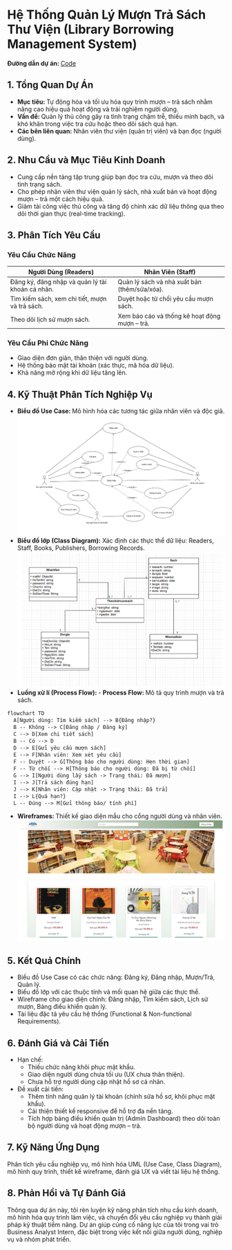 # Hệ Thống Quản Lý Mượn Trả Sách Thư Viện (Library Borrowing Management System)
<b> Đường dẫn dự án: </b> [Code](https://github.com/lthnhuw/B2106803_LeThiHuynhNhu_project)
## 1. Tổng Quan Dự Án   
- <B> Mục tiêu: </B> Tự động hóa và tối ưu hóa quy trình mượn – trả sách nhằm nâng cao hiệu quả hoạt động và trải nghiệm người dùng.
- <B> Vấn đề: </B> Quản lý thủ công gây ra tình trạng chậm trễ, thiếu minh bạch, và khó khăn trong việc tra cứu hoặc theo dõi sách quá hạn.
- <B> Các bên liên quan: </B> Nhân viên thư viện (quản trị viên) và bạn đọc (người dùng).

## 2. Nhu Cầu và Mục Tiêu Kinh Doanh 
- Cung cấp nền tảng tập trung giúp bạn đọc tra cứu, mượn và theo dõi tình trạng sách.
- Cho phép nhân viên thư viện quản lý sách, nhà xuất bản và hoạt động mượn – trả một cách hiệu quả.
- Giảm tải công việc thủ công và tăng độ chính xác dữ liệu thông qua theo dõi thời gian thực (real-time tracking).

## 3. Phân Tích Yêu Cầu 
### Yêu Cầu Chức Năng  

| Người Dùng (Readers)                                   | Nhân Viên (Staff)                                    |
|------------------------------------------------|----------------------------------------------|
|Đăng ký, đăng nhập và quản lý tài khoản cá nhân.|Quản lý sách và nhà xuất bản (thêm/sửa/xóa).|
|Tìm kiếm sách, xem chi tiết, mượn và trả sách.| Duyệt hoặc từ chối yêu cầu mượn sách.|
|Theo dõi lịch sử mượn sách.|Xem báo cáo và thống kê hoạt động mượn – trả.|

### Yêu Cầu Phi Chức Năng 
- Giao diện đơn giản, thân thiện với người dùng.
- Hệ thống bảo mật tài khoản (xác thực, mã hóa dữ liệu).
- Khả năng mở rộng khi dữ liệu tăng lên.

## 4. Kỹ Thuật Phân Tích Nghiệp Vụ  
- <B> Biểu đồ Use Case: </B> Mô hình hóa các tương tác giữa nhân viên và độc giả.
![Use Case Diagram](https://github.com/lthnhuw/Library-Borrowing-Management-System/blob/main/usecasetq.png)
- <B> Biểu đồ lớp (Class Diagram):</B> Xác định các thực thể dữ liệu: Readers, Staff, Books, Publishers, Borrowing Records.
  ![Class Diagram](https://github.com/lthnhuw/Library-Borrowing-Management-System/blob/main/sodolop.png)
- <b> Luồng xử lí (Process Flow): </b> - <b> Process Flow: </b> Mô tả quy trình mượn và trả sách.
```mermaid
flowchart TD
  A[Người dùng: Tìm kiếm sách] --> B{Đăng nhập?}
  B -- Không --> C[Đăng nhập / Đăng ký]
  C --> D[Xem chi tiết sách]
  B -- Có --> D
  D --> E[Gửi yêu cầu mượn sách]
  E --> F[Nhân viên: Xem xét yêu cầu]
  F -- Duyệt --> G[Thông báo cho người dùng: Hẹn thời gian]
  F -- Từ chối --> H[Thông báo cho người dùng: Đã bị từ chối]
  G --> I[Người dùng lấy sách -> Trạng thái: Đã mượn]
  I --> J[Trả sách đúng hạn]
  J --> K[Nhân viên: Cập nhật -> Trạng thái: Đã trả]
  I --> L{Quá hạn?}
  L -- Đúng --> M[Gửi thông báo/ tính phí]
```
- <b> Wireframes: </b> Thiết kế giao diện mẫu cho cổng người dùng và nhân viên.
![UI](https://github.com/lthnhuw/Library-Borrowing-Management-System/blob/main/trangchu.png)  

## 5. Kết Quả Chính  
- Biểu đồ Use Case có các chức năng: Đăng ký, Đăng nhập, Mượn/Trả, Quản lý.
- Biểu đồ lớp với các thuộc tính và mối quan hệ giữa các thực thể.
- Wireframe cho giao diện chính: Đăng nhập, Tìm kiếm sách, Lịch sử mượn, Bảng điều khiển quản lý.
- Tài liệu đặc tả yêu cầu hệ thống (Functional & Non-functional Requirements).
## 6. Đánh Giá và Cải Tiến 
- Hạn chế:
  -  Thiếu chức năng khôi phục mật khẩu.
  -  Giao diện người dùng chưa tối ưu (UX chưa thân thiện).
  -  Chưa hỗ trợ người dùng cập nhật hồ sơ cá nhân.
- Đề xuất cải tiến:
  - Thêm tính năng quản lý tài khoản (chỉnh sửa hồ sơ, khôi phục mật khẩu).
  - Cải thiện thiết kế responsive để hỗ trợ đa nền tảng.
  - Tích hợp bảng điều khiển quản trị (Admin Dashboard) theo dõi toàn bộ người dùng và hoạt động mượn – trả.
 
## 7. Kỹ Năng Ứng Dụng
Phân tích yêu cầu nghiệp vụ, mô hình hóa UML (Use Case, Class Diagram), mô hình quy trình, thiết kế wireframe, đánh giá UX và viết tài liệu hệ thống.

## 8. Phản Hồi và Tự Đánh Giá  
Thông qua dự án này, tôi rèn luyện kỹ năng phân tích nhu cầu kinh doanh, mô hình hóa quy trình làm việc, và chuyển đổi yêu cầu nghiệp vụ thành giải pháp kỹ thuật tiềm năng.
Dự án giúp củng cố năng lực của tôi trong vai trò Business Analyst Intern, đặc biệt trong việc kết nối giữa người dùng, nghiệp vụ và nhóm phát triển.
